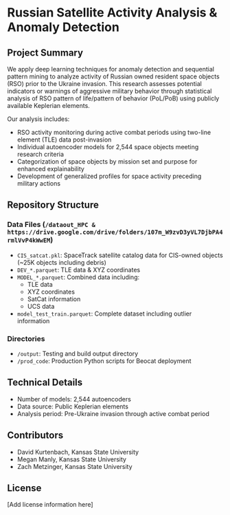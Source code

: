 # Russian Satellite Activity Analysis & Anomaly Detection

## Project Summary
We apply deep learning techniques for anomaly detection and sequential pattern mining to analyze activity of Russian owned resident space objects (RSO) prior to the Ukraine invasion. This research assesses potential indicators or warnings of aggressive military behavior through statistical analysis of RSO pattern of life/pattern of behavior (PoL/PoB) using publicly available Keplerian elements.

Our analysis includes:
- RSO activity monitoring during active combat periods using two-line element (TLE) data post-invasion
- Individual autoencoder models for 2,544 space objects meeting research criteria
- Categorization of space objects by mission set and purpose for enhanced explainability
- Development of generalized profiles for space activity preceding military actions

## Repository Structure

### Data Files (`/dataout_HPC & https://drive.google.com/drive/folders/107m_W9zvD3yVL7DjbPA4rmlVvP4kWwEM`)
- `CIS_satcat.pkl`: SpaceTrack satellite catalog data for CIS-owned objects (~25K objects including debris)
- `DEV_*.parquet`: TLE data & XYZ coordinates
- `MODEL_*.parquet`: Combined data including:
  - TLE data
  - XYZ coordinates
  - SatCat information
  - UCS data
- `model_test_train.parquet`: Complete dataset including outlier information

### Directories
- `/output`: Testing and build output directory
- `/prod_code`: Production Python scripts for Beocat deployment

## Technical Details
- Number of models: 2,544 autoencoders
- Data source: Public Keplerian elements
- Analysis period: Pre-Ukraine invasion through active combat period

## Contributors
- David Kurtenbach, Kansas State University
- Megan Manly, Kansas State University
- Zach Metzinger, Kansas State University
## License
[Add license information here]
